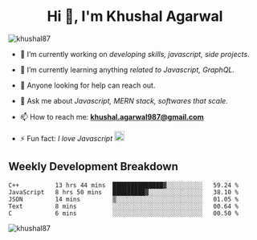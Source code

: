 <h1 align="center">Hi 👋, I'm Khushal Agarwal</h1>


<p align="left"> <img src="https://komarev.com/ghpvc/?username=khushal87&label=Profile Views&color=green&style=plastic" alt="khushal87" /> </p>

- 🔭 I’m currently working on *developing skills, javascript, side projects*.

- 🌱 I’m currently learning anything *related to Javascript, GraphQL.*

- 🤔 Anyone looking for help can reach out.

- 💬 Ask me about *Javascript, MERN stack, softwares that scale.*

- 📫 How to reach me: **khushal.agarwal987@gmail.com**

- ⚡ Fun fact: *I love Javascript <img src="https://devicons.github.io/devicon/devicon.git/icons/javascript/javascript-original.svg" alt="javascript" width="20" height="20"/>*




## Weekly Development Breakdown
<!--START_SECTION:waka-->
```text
C++          13 hrs 44 mins  ██████████████▓░░░░░░░░░░   59.24 % 
JavaScript   8 hrs 50 mins   █████████▓░░░░░░░░░░░░░░░   38.10 % 
JSON         14 mins         ▒░░░░░░░░░░░░░░░░░░░░░░░░   01.05 % 
Text         8 mins          ░░░░░░░░░░░░░░░░░░░░░░░░░   00.64 % 
C            6 mins          ░░░░░░░░░░░░░░░░░░░░░░░░░   00.50 % 
```
<!--END_SECTION:waka-->
<p><img align="center" src="https://github-readme-stats.vercel.app/api?username=khushal87&count_private=true&show_icons=true" alt="khushal87"/></p>
